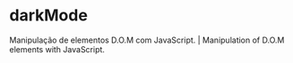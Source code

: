# darkMode
Manipulação de elementos D.O.M com JavaScript. | Manipulation of D.O.M elements with JavaScript.
